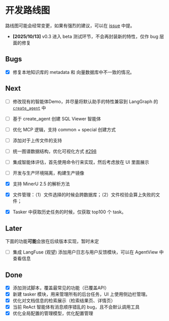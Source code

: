 # 开发路线图

路线图可能会经常变更，如果有强烈的建议，可以在 [issue](https://github.com/xerrors/Yuxi-Know/issues) 中提。

- **[2025/10/13]** v0.3 进入 beta 测试环节，不会再封装新的特性，仅作 bug 层面的修复


## Bugs

- [x] 修复本地知识库的 metadata 和 向量数据库中不一致的情况。

## Next

- [ ] 修改现有的智能体Demo，并尽量将默认助手的特性兼容到 LangGraph 的 [`create_agent`](https://docs.langchain.com/oss/python/langchain/agents) 中
- [ ] 基于 create_agent 创建 SQL Viewer 智能体 <Badge type="info" text="0.3.5" />
- [ ] 优化 MCP 逻辑，支持 common + special 创建方式 <Badge type="info" text="0.3.5" />
- [ ] 添加对于上传文件的支持
- [ ] 统一图谱数据结构，优化可视化方式 [#298](https://github.com/xerrors/Yuxi-Know/issues/298) <Badge type="info" text="0.4" />
- [ ] 集成智能体评估，首先使用命令行来实现，然后考虑放在 UI 里面展示
- [ ] 开发与生产环境隔离，构建生产镜像 <Badge type="info" text="0.4" />
- [x] 支持 MinerU 2.5 的解析方法 <Badge type="info" text="0.3.5" />
- [x] 文件管理：（1）文件选择的时候会跨数据库；（2）文件校验会算上失败的文件；
- [x] Tasker 中获取历史任务的时候，仅获取 top100 个 task。


## Later

下面的功能**可能**会放在后续版本实现，暂时未定

- [ ] 集成 LangFuse (观望) 添加用户日志与用户反馈模块，可以在 AgentView 中查看信息

## Done


- [x] 添加测试脚本，覆盖最常见的功能（已覆盖API）
- [x] 新建 tasker 模块，用来管理所有的后台任务，UI 上使用侧边栏管理。
- [x] 优化对文档信息的检索展示（检索结果页、详情页）
- [x] 当前 ReAct 智能体有消息顺序错乱的 bug，且不会默认调用工具
- [x] 优化全局配置的管理模型，优化配置管理
